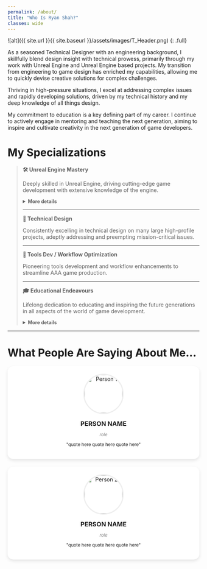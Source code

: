 ```yaml
---
permalink: /about/
title: "Who Is Ryan Shah?"
classes: wide
---
```


![alt]({{ site.url }}{{ site.baseurl }}/assets/images/T_Header.png)
{: .full}

As a seasoned Technical Designer with an engineering background, I skillfully blend design insight with technical prowess, primarily through my work with Unreal Engine and Unreal Engine based projects. My transition from engineering to game design has enriched my capabilities, allowing me to quickly devise creative solutions for complex challenges.

Thriving in high-pressure situations, I excel at addressing complex issues and rapidly developing solutions, driven by my technical history and my deep knowledge of all things design.

My commitment to education is a key defining part of my career. I continue to actively engage in mentoring and teaching the next generation, aiming to inspire and cultivate creativity in the next generation of game developers.

# My Specializations

> **🛠️ Unreal Engine Mastery**
>
> Deeply skilled in Unreal Engine, driving cutting-edge game development with extensive knowledge of the engine.
>
> <details>
> <summary style="font-size: 0.9em;"><strong>More details</strong></summary>
> <div id="moreUe">
> <p>My professional journey with Unreal Engine began in 2014 and has since become a cornerstone of my career. Throughout the years of working directly with the engine, I have worked both directly and indirectly with Epic Games; working on their titles and adding additional improvements to the engine.</p>
> <p>I have a vast knowledge of many facets of the engine, including bleeding edge features. I have contributed directly to the code base of the engine and was one of the original collaborators on the marketplace submission guidelines.</p>
> <p>I have written multiple published books on the engine and I am incredibly proud of my educational endeavours with the engine. I was one of the first recipients of an Unreal Engine megagrant in appreciation to my educational efforts.</p>
> <p>I live and breathe Unreal Engine and I pride myself on my vast knowledge of the inner works of the engine and the best practices to make the most out of such a powerful tool.</p>
> </div>
> </details>
>
> ---
> 
> **📐 Technical Design**
>
> Consistently excelling in technical design on many large high-profile projects, adeptly addressing and preempting mission-critical issues.
>
> ---
>
> **🔧 Tools Dev / Workflow Optimization**
>
> Pioneering tools development and workflow enhancements to streamline AAA game production.
>
> ---
> 
> **🎓 Educational Endeavours**
>
> Lifelong dedication to educating and inspiring the future generations in all aspects of the world of game development.
>
> <details>
> <summary style="font-size: 0.9em;"><strong>More details</strong></summary>
> <div id="moreEdu">
> <p>Education is the core of my career. I've written numerous books that have found audiences worldwide, including in China, enriching knowledge of Unreal Engine and game design.</p>
> <p>My previous educational website served as a significant resource, featuring Unreal projects that have attracted a global audience and used well over 100TB of bandwidth, underscoring the extensive reach and impact of these materials.</p>
> <p>Regularly engaging in industry talks and events, I am committed to inspiring and mentoring the next generation of game developers, aiming to steer them towards innovative and outstanding practices in their careers.</p>
> </div>
> </details>
---

# What People Are Saying About Me...

<div style="display: flex; flex-wrap: wrap; justify-content: space-between; gap: 20px; margin-bottom: 20px;">
  <!-- Testimonial 1 -->
  <div style="flex: 1 1 calc(50% - 20px); background: #fff; border-radius: 15px; padding: 20px; box-shadow: 0 4px 8px rgba(0,0,0,0.1); text-align: center;">
    <img src="path_to_image1" alt="Person 1" style="width: 100px; height: 100px; border-radius: 50%; border: 3px solid #eee; margin-bottom: 15px;">
    <h3 style="margin: 0;">PERSON NAME</h3>
    <p style="font-style: italic; color: grey; font-size: smaller;">role</p>
    <p style="font-size: smaller;">"quote here quote here quote here"</p>
  </div>
  <!-- Testimonial 2 -->
  <div style="flex: 1 1 calc(50% - 20px); background: #fff; border-radius: 15px; padding: 20px; box-shadow: 0 4px 8px rgba(0,0,0,0.1); text-align: center;">
    <img src="path_to_image2" alt="Person 2" style="width: 100px; height: 100px; border-radius: 50%; border: 3px solid #eee; margin-bottom: 15px;">
    <h3 style="margin: 0;">PERSON NAME</h3>
    <p style="font-style: italic; color: grey; font-size: smaller;">role</p>
    <p style="font-size: smaller;">"quote here quote here quote here"</p>
  </div>
  <!-- Repeat the blocks above for testimonials 3 and 4 -->
</div>
